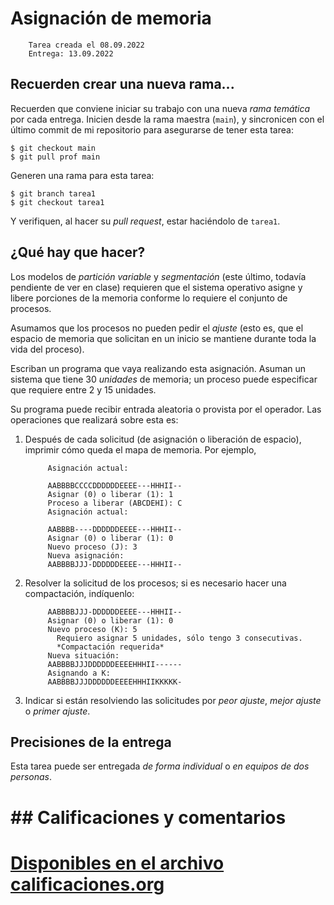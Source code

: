 # Asignación de memoria

        Tarea creada el 08.09.2022
        Entrega: 13.09.2022

## Recuerden crear una nueva rama...

Recuerden que conviene iniciar su trabajo con una nueva _rama
temática_ por cada entrega. Inicien desde la rama maestra (`main`),
y sincronicen con el último commit de mi repositorio para asegurarse
de tener esta tarea:

    $ git checkout main
    $ git pull prof main

Generen una rama para esta tarea:

    $ git branch tarea1
    $ git checkout tarea1

Y verifiquen, al hacer su _pull request_, estar haciéndolo de `tarea1`.

## ¿Qué hay que hacer?

Los modelos de _partición variable_ y _segmentación_ (este último,
todavía pendiente de ver en clase) requieren que el sistema operativo
asigne y libere porciones de la memoria conforme lo requiere el
conjunto de procesos.

Asumamos que los procesos no pueden pedir el _ajuste_ (esto es, que
el espacio de memoria que solicitan en un inicio se mantiene durante
toda la vida del proceso).

Escriban un programa que vaya realizando esta asignación. Asuman un
sistema que tiene 30 _unidades_ de memoria; un proceso puede
especificar que requiere entre 2 y 15 unidades.

Su programa puede recibir entrada aleatoria o provista por el
operador. Las operaciones que realizará sobre esta es:

1. Después de cada solicitud (de asignación o liberación de espacio),
   imprimir cómo queda el mapa de memoria. Por ejemplo,

            Asignación actual:

            AABBBBCCCCDDDDDDEEEE---HHHII--
            Asignar (0) o liberar (1): 1
            Proceso a liberar (ABCDEHI): C
            Asignación actual:

            AABBBB----DDDDDDEEEE---HHHII--
            Asignar (0) o liberar (1): 0
            Nuevo proceso (J): 3
            Nueva asignación:
            AABBBBJJJ-DDDDDDEEEE---HHHII--

2. Resolver la solicitud de los procesos; si es necesario hacer una
   compactación, indíquenlo:

            AABBBBJJJ-DDDDDDEEEE---HHHII--
            Asignar (0) o liberar (1): 0
            Nuevo proceso (K): 5
              Requiero asignar 5 unidades, sólo tengo 3 consecutivas.
              *Compactación requerida*
            Nueva situación:
            AABBBBJJJDDDDDDEEEEHHHII------
            Asignando a K:
            AABBBBJJJDDDDDDEEEEHHHIIKKKKK-

3. Indicar si están resolviendo las solicitudes por _peor ajuste_,
   _mejor ajuste_ o _primer ajuste_.

## Precisiones de la entrega

Esta tarea puede ser entregada _de forma individual_ o _en equipos de
dos personas_.

# ## Calificaciones y comentarios
#
# [Disponibles en el archivo calificaciones.org](./calificacion.org)
